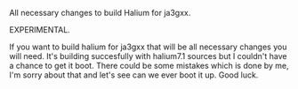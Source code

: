 All necessary changes to build Halium for ja3gxx.

EXPERIMENTAL. 

If you want to build halium for ja3gxx that will be all necessary changes you will need. It's building succesfully with halium7.1 sources but I couldn't have a chance to get it boot. There could be some mistakes which is done by me, I'm sorry about that and let's see can we ever boot it up. Good luck.
